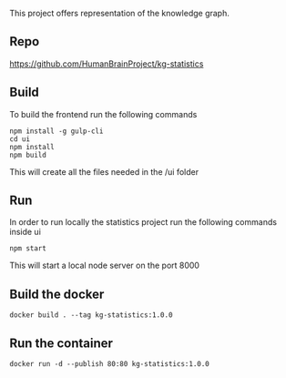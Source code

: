 This project offers representation of the knowledge graph.

## Repo
https://github.com/HumanBrainProject/kg-statistics


## Build
To build the frontend run the following commands

```
npm install -g gulp-cli
cd ui
npm install
npm build
```
This will create all the files needed in the /ui folder


## Run
In order to run locally the statistics project run the following commands inside ui

```
npm start
```

This will start a local node server on the port 8000

## Build the docker

```
docker build . --tag kg-statistics:1.0.0
```

## Run the container

```
docker run -d --publish 80:80 kg-statistics:1.0.0
```
